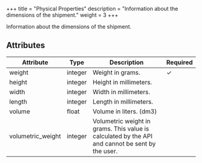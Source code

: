 +++
title = "Physical Properties"
description = "Information about the dimensions of the shipment."
weight = 3
+++

Information about the dimensions of the shipment.

## Attributes

| Attribute         | Type    | Description                                                                                     | Required
|------------------ |---------|-------------------------------------------------------------------------------------------------|---------
| weight            | integer | Weight in grams.                                                                                | ✓
| height            | integer | Height in millimeters.                                                                          | 
| width             | integer | Width in millimeters.                                                                           |
| length            | integer | Length in millimeters.                                                                          |
| volume            | float   | Volume in liters. (dm3)                                                                         |
| volumetric_weight | integer | Volumetric weight in grams. This value is calculated by the API and cannot be sent by the user. | 
